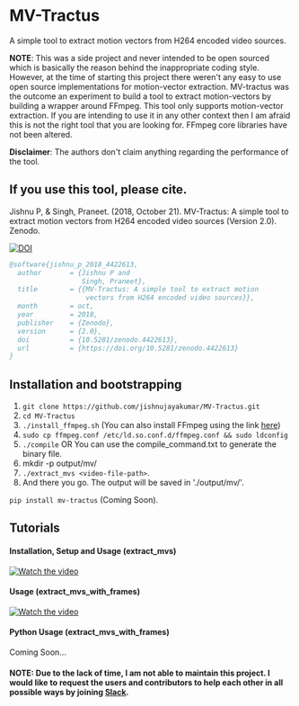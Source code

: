 # MV-Tractus
A simple tool to extract motion vectors from H264 encoded video sources.

**NOTE**: This was a side project and never intended to be open sourced which is basically the reason behind the inappropriate coding style. However, at the time of starting this project there weren't any easy to use open source implementations for motion-vector extraction. MV-tractus was the outcome an experiment to build a tool to extract motion-vectors by building a wrapper around FFmpeg. This tool only supports motion-vector extraction. If you are intending to use it in any other context then I am afraid this is not the right tool that you are looking for. FFmpeg core libraries have not been altered. 

**Disclaimer**: The authors don't claim anything regarding the performance of the tool.

## If you use this tool, please cite.

Jishnu P, & Singh, Praneet. (2018, October 21). MV-Tractus: A simple tool to extract motion vectors from H264 encoded video sources (Version 2.0). Zenodo.

[![DOI](https://zenodo.org/badge/DOI/10.5281/zenodo.4422613.svg)](https://doi.org/10.5281/zenodo.4422613)

```bibtex
@software{jishnu_p_2018_4422613,
  author       = {Jishnu P and
                  Singh, Praneet},
  title        = {{MV-Tractus: A simple tool to extract motion 
                   vectors from H264 encoded video sources}},
  month        = oct,
  year         = 2018,
  publisher    = {Zenodo},
  version      = {2.0},
  doi          = {10.5281/zenodo.4422613},
  url          = {https://doi.org/10.5281/zenodo.4422613}
}
```

## Installation and bootstrapping

1. `git clone https://github.com/jishnujayakumar/MV-Tractus.git` 
2. `cd MV-Tractus`
3. `./install_ffmpeg.sh` (You can also install FFmpeg using the link [here](http://embedonix.com/articles/linux/installing-ffmpeg-from-source-on-ubuntu-14-0-4/))
4. `sudo cp ffmpeg.conf /etc/ld.so.conf.d/ffmpeg.conf && sudo ldconfig`
5. `./compile` OR You can use the compile_command.txt to generate the binary file.
6. mkdir -p output/mv/
7. `./extract_mvs <video-file-path>`.
8. And there you go. The output will be saved in './output/mv/'.

`pip install mv-tractus` (Coming Soon).

## Tutorials
#### Installation, Setup and Usage (extract_mvs)
[![Watch the video](https://i.ytimg.com/vi/qpwTdxsBebk/hqdefault.jpg)](https://www.youtube.com/embed/qpwTdxsBebk)

#### Usage (extract_mvs_with_frames)
[![Watch the video](https://i.ytimg.com/vi/-e02hCdQ0_w/mq1.jpg)](https://www.youtube.com/embed/-e02hCdQ0_w)

#### Python Usage (extract_mvs_with_frames)
Coming Soon...

#### NOTE: Due to the lack of time, I am not able to maintain this project. I would like to request the users and contributors to help each other in all possible ways by joining [Slack](https://join.slack.com/t/mv-tractus/shared_invite/zt-jnyh53qo-o6xMN_AdZ1DyeusCERVMOA).
